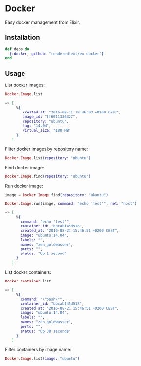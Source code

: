 # Docker

Easy docker management from Elixir.

## Installation

``` elixir
def deps do
  {:docker, github: "renderedtext/ex-docker"}
end
```

## Usage

List docker images:

``` elixir
Docker.Image.list

=> [
     %{
        created_at: "2016-08-11 19:46:03 +0200 CEST",
        image_id: "ff6011336327",
        repository: "ubuntu",
        tag: "14.04",
        virtual_size: "188 MB"
     }
   ]
```

Filter docker images by repository name:

``` elixir
Docker.Image.list(repository: "ubuntu")
```

Find docker image:

``` elixir
Docker.Image.find(repository: "ubuntu")
```

Run docker image:

``` elixir
image = Docker.Image.find(repository: "ubuntu")

Docker.Image.run(image, command: "echo 'test'", net: "host")

=> [
     %{
       command: "echo 'test'",
       container_id: "bbcabf45d518",
       created_at: "2016-08-21 15:46:51 +0200 CEST",
       image: "ubuntu:14.04",
       labels: "",
       names: "zen_goldwasser",
       ports: "",
       status: "Up 1 second"
     }
   ]
```

List docker containers:

``` elixir
Docker.Container.list

=> [
     %{
       command: "\"bash\"",
       container_id: "bbcabf45d518",
       created_at: "2016-08-21 15:46:51 +0200 CEST",
       image: "ubuntu:14.04",
       labels: "",
       names: "zen_goldwasser",
       ports: "",
       status: "Up 38 seconds"
     }
   ]
```

Filter containers by image name:

``` elixir
Docker.Image.list(image: "ubuntu")
```
